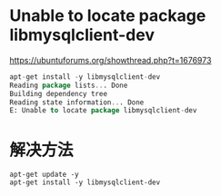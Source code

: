 # Unable to locate package libmysqlclient-dev
https://ubuntuforums.org/showthread.php?t=1676973

```sql
apt-get install -y libmysqlclient-dev
Reading package lists... Done
Building dependency tree
Reading state information... Done
E: Unable to locate package libmysqlclient-dev
```
# 解决方法

```
apt-get update -y
apt-get install -y libmysqlclient-dev
```


